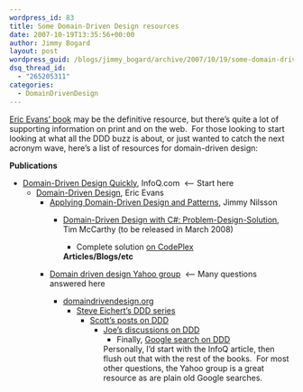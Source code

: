 ```yaml
---
wordpress_id: 83
title: Some Domain-Driven Design resources
date: 2007-10-19T13:35:56+00:00
author: Jimmy Bogard
layout: post
wordpress_guid: /blogs/jimmy_bogard/archive/2007/10/19/some-domain-driven-design-resources.aspx
dsq_thread_id:
  - "265205311"
categories:
  - DomainDrivenDesign
---
```

[Eric Evans&#8217; book](http://www.amazon.com/Domain-Driven-Design-Tackling-Complexity-Software/dp/0321125215/) may be the definitive resource, but there&#8217;s quite a lot of supporting information on print and on the web.&nbsp; For those looking to start looking at what all the DDD buzz is about, or just wanted to catch the next acronym wave, here&#8217;s a list of resources for domain-driven design:

**Publications**

  * [Domain-Driven Design Quickly](http://www.infoq.com/books/domain-driven-design-quickly), InfoQ.com&nbsp; <&#8211; Start here 
      * [Domain-Driven Design](http://www.amazon.com/Domain-Driven-Design-Tackling-Complexity-Software/dp/0321125215/), Eric Evans 
          * [Applying Domain-Driven Design and Patterns](http://www.amazon.com/Applying-Domain-Driven-Design-Patterns-Examples/dp/0321268202/), Jimmy Nilsson 
              * [Domain-Driven Design with C#: Problem-Design-Solution](http://blogs.interknowlogy.com/timmccarthy/category/152.aspx), Tim McCarthy (to be released in March 2008) 
                  * Complete&nbsp;solution&nbsp;[on CodePlex](http://www.codeplex.com/dddpds)</ul> 
            **Articles/Blogs/etc**
            
              * [Domain driven design Yahoo group](http://groups.yahoo.com/group/domaindrivendesign/)&nbsp; <&#8211; Many questions answered here 
                  * [domaindrivendesign.org](http://domaindrivendesign.org/) 
                      * [Steve Eichert&#8217;s DDD series](http://steve.emxsoftware.com/Domain+Driven+Design/) 
                          * [Scott&#8217;s posts on DDD](http://codebetter.com/blogs/scott.bellware/archive/tags/Domain-Driven+Design/default.aspx) 
                              * [Joe&#8217;s discussions on DDD](http://www.lostechies.com/blogs/joe_ocampo/archive/tags/Domain+Driven+Design+_2800_DDD_2900_/default.aspx) 
                                  * Finally, [Google search on DDD](http://www.google.com/search?q=domain+driven+design)</ul> 
                                Personally, I&#8217;d start with the InfoQ article, then flush out that with the rest of the books.&nbsp; For most other questions, the Yahoo group is a great resource as are plain old&nbsp;Google searches.